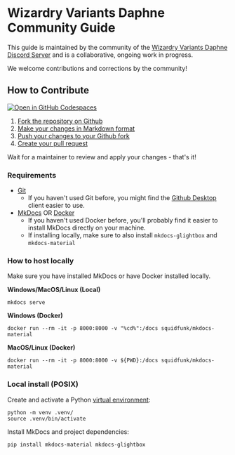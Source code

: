 # Wizardry Variants Daphne Community Guide

This guide is maintained by the community of the [Wizardry Variants Daphne Discord Server](https://discord.gg/YjYmUCkBXK) and is a collaborative, ongoing work in progress.

We welcome contributions and corrections by the community\!

## How to Contribute

[![Open in GitHub Codespaces](https://github.com/codespaces/badge.svg)](https://codespaces.new/itsnicksia/wizardry-daphne-guide/tree/main?quickstart=1)

1. [Fork the repository on Github](https://docs.github.com/en/pull-requests/collaborating-with-pull-requests/working-with-forks/fork-a-repo)
1. [Make your changes in Markdown format](https://www.markdownguide.org/basic-syntax/)
1. [Push your changes to your Github fork](https://docs.github.com/en/get-started/using-git/pushing-commits-to-a-remote-repository)
1. [Create your pull request](https://docs.github.com/en/pull-requests/collaborating-with-pull-requests/proposing-changes-to-your-work-with-pull-requests/creating-a-pull-request)

Wait for a maintainer to review and apply your changes - that's it!

### Requirements
 - [Git](https://git-scm.com/)
   - If you haven't used Git before, you might find the [Github Desktop](https://github.com/apps/desktop) client easier to use.
 - [MkDocs](https://www.mkdocs.org/user-guide/installation/) OR [Docker](https://docs.docker.com/engine/)
   - If you haven't used Docker before, you'll probably find it easier to install MkDocs directly on your machine.
   - If installing locally, make sure to also install `mkdocs-glightbox` and `mkdocs-material`

### How to host locally

Make sure you have installed MkDocs or have Docker installed locally.

**Windows/MacOS/Linux (Local)**
```
mkdocs serve
```

**Windows (Docker)**
```
docker run --rm -it -p 8000:8000 -v "%cd%":/docs squidfunk/mkdocs-material
```

**MacOS/Linux (Docker)**
```
docker run --rm -it -p 8000:8000 -v ${PWD}:/docs squidfunk/mkdocs-material
```

### Local install (POSIX)

Create and activate a Python [virtual environment](https://docs.python.org/3/library/venv.html):
```
python -m venv .venv/
source .venv/bin/activate
```

Install MkDocs and project dependencies:
```
pip install mkdocs-material mkdocs-glightbox
```
